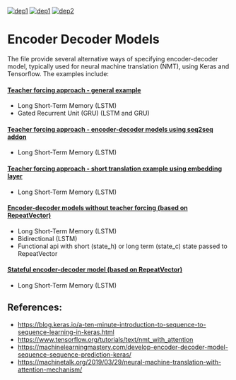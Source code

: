 [![dep1](https://img.shields.io/badge/Python-3.7.3-brightgreen.svg)](https://www.python.org/)
[![dep1](https://img.shields.io/badge/Tensorflow-2.1-brightgreen.svg)](https://www.tensorflow.org/)
[![dep2](https://img.shields.io/badge/Keras-2.2.4-brightgreen.svg)](https://keras.io/)


# Encoder Decoder Models

The file provide several alternative ways of specifying encoder-decoder model, typically used for neural machine translation (NMT), using Keras and Tensorflow. 
The examples include:  

#### [Teacher forcing approach - general example](https://github.com/davidpupovac/Encoder-Decoder-Models/blob/master/encoder-decoder_1.py)
- Long Short-Term Memory (LSTM) 
- Gated Recurrent Unit (GRU) (LSTM and GRU)
#### [Teacher forcing approach - encoder-decoder models using seq2seq addon](https://github.com/davidpupovac/Encoder-Decoder-Models/blob/master/encoder-decoder_2.py)
- Long Short-Term Memory (LSTM) 
#### [Teacher forcing approach - short translation example using embedding layer](https://github.com/davidpupovac/Encoder-Decoder-Models/blob/master/encoder-decoder_3.py)
- Long Short-Term Memory (LSTM) 
#### [Encoder-decoder models without teacher forcing (based on RepeatVector)](https://github.com/davidpupovac/Encoder-Decoder-Models/blob/master/encoder-decoder_4.py)
- Long Short-Term Memory (LSTM)
- Bidirectional (LSTM)
- Functional api with short (state_h) or long term (state_c) state passed to RepeatVector
#### [Stateful encoder-decoder model (based on RepeatVector)](https://github.com/davidpupovac/Encoder-Decoder-Models/blob/master/encoder-decoder_5.py)
- Long Short-Term Memory (LSTM)

## References:

- https://blog.keras.io/a-ten-minute-introduction-to-sequence-to-sequence-learning-in-keras.html
- https://www.tensorflow.org/tutorials/text/nmt_with_attention
- https://machinelearningmastery.com/develop-encoder-decoder-model-sequence-sequence-prediction-keras/
- https://machinetalk.org/2019/03/29/neural-machine-translation-with-attention-mechanism/

